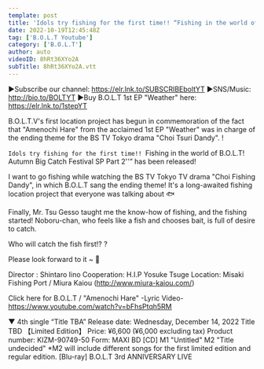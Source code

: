 ```yaml
---
template: post
title: 'Idols try fishing for the first time!! “Fishing in the world of B.O.L.T! Autumn Big Catch Festival SP Part 2'
date: 2022-10-19T12:45:48Z
tag: ['B.O.L.T Youtube']
category: ['B.O.L.T']
author: auto 
videoID: 8hRt36XYo2A
subTitle: 8hRt36XYo2A.vtt
---
```

▶︎Subscribe our channel: https://elr.lnk.to/SUBSCRIBEboltYT
▶️SNS/Music: http://bio.to/BOLTYT
▶️Buy B.O.L.T 1st EP "Weather" here: https://elr.lnk.to/1stepYT

B.O.L.T.V's first location project has begun in commemoration of the fact that "Amenochi Hare" from the acclaimed 1st EP "Weather" was in charge of the ending theme for the BS TV Tokyo drama "Choi Tsuri Dandy". !

``Idols try fishing for the first time!! ``Fishing in the world of B.O.L.T! Autumn Big Catch Festival SP Part 2''” has been released!

I want to go fishing while watching the BS TV Tokyo TV drama "Choi Fishing Dandy", in which B.O.L.T sang the ending theme! It's a long-awaited fishing location project that everyone was talking about 🐟

Finally, Mr. Tsu Gesso taught me the know-how of fishing, and the fishing started!
Noboru-chan, who feels like a fish and chooses bait, is full of desire to catch.

Who will catch the fish first!? ?

Please look forward to it ~ 🙋 ‍

Director : Shintaro Iino
Cooperation: H.I.P Yosuke Tsuge
Location: Misaki Fishing Port / Miura Kaiou (http://www.miura-kaiou.com/)
 

Click here for B.O.L.T / "Amenochi Hare" -Lyric Video-
https://www.youtube.com/watch?v=bFhsPtqh5RM


▼ 4th single “Title TBA”
Release date: Wednesday, December 14, 2022
Title TBD
【Limited Edition】
Price: ¥6,600 (¥6,000 excluding tax)
Product number: KIZM-90749-50
Form: MAXI BD
[CD]
M1 "Untitled"
M2 "Title undecided"
*M2 will include different songs for the first limited edition and regular edition.
[Blu-ray]
B.O.L.T 3rd ANNIVERSARY LIVE